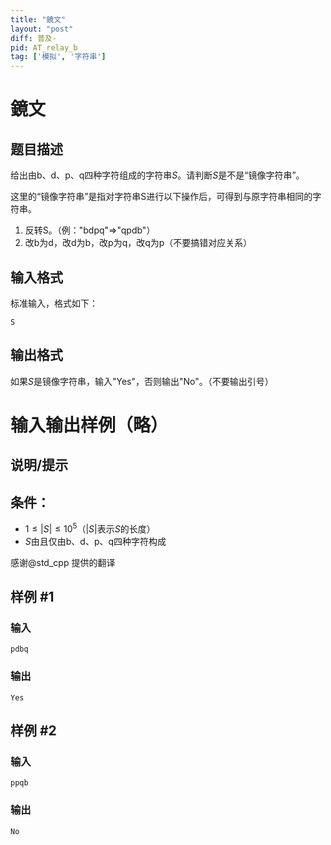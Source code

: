 ```yaml
---
title: "鏡文"
layout: "post"
diff: 普及-
pid: AT_relay_b
tag: ['模拟', '字符串']
---
```


# 鏡文

## 题目描述

给出由b、d、p、q四种字符组成的字符串$S$。请判断$S$是不是“镜像字符串”。

这里的“镜像字符串”是指对字符串S进行以下操作后，可得到与原字符串相同的字符串。
1. 反转S。（例："bdpq"=>"qpdb"）
2. 改b为d，改d为b，改p为q，改q为p（不要搞错对应关系）

## 输入格式

标准输入，格式如下：

	S

## 输出格式

如果$S$是镜像字符串，输入"Yes"，否则输出"No"。（不要输出引号）
# 输入输出样例（略）

## 说明/提示

## 条件：
- $1≤|S|≤10^5$（$|S|$表示$S$的长度）
- $S$由且仅由b、d、p、q四种字符构成

感谢@std_cpp 提供的翻译

## 样例 #1

### 输入

```
pdbq
```

### 输出

```
Yes
```

## 样例 #2

### 输入

```
ppqb
```

### 输出

```
No
```

